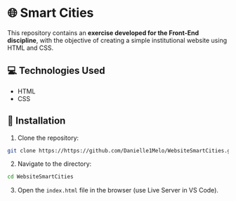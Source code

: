 # 🌐 Smart Cities

This repository contains an **exercise developed for the Front-End discipline**, with the objective of creating a simple institutional website using HTML and CSS.

## 💻 Technologies Used
  * HTML
  * CSS

## 🚀 Installation

1. Clone the repository:
   
```bash
git clone https://https://github.com/Danielle1Melo/WebsiteSmartCities.git
```

2. Navigate to the directory:
   
```bash
cd WebsiteSmartCities
```

3. Open the `index.html` file in the browser (use Live Server in VS Code).
